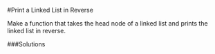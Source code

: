 #Print a Linked List in Reverse

Make a function that takes the head node of a linked list and prints the linked list in reverse.

###Solutions
